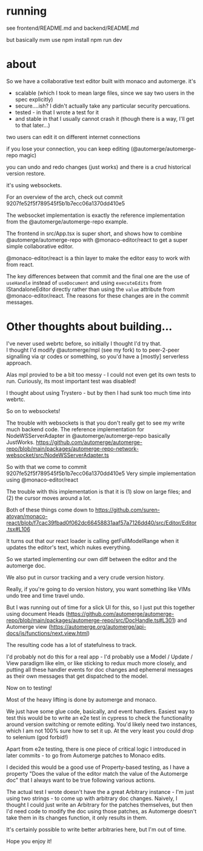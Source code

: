 # running

see frontend/README.md and backend/README.md

but basically
nvm use
npm install
npm run dev

# about 

So we have a collaborative text editor built with monaco and automerge.
it's 
 - scalable (which I took to mean large files, since we say two users in the spec explicitly)
 - secure....ish?  I didn't actually take any particular security percuations.
 - tested - in that I wrote a test for it
 - and stable in that I usually cannot crash it (though there is a way, I'll get to that later...)
 

two users can edit it on different internet connections

if you lose your connection, you can keep editing (@automerge/automerge-repo magic)

you can undo and redo changes (just works) and there is a crud historical version restore.

it's using websockets.

For an overview of the arch, check out commit 9207fe52f5f789545f5b1b7ecc06a1370dd410e5

The websocket implementation is exactly the reference implementation from the 
@automerge/automerge-repo example.

The frontend in src/App.tsx is super short, and shows how to combine 
@automerge/automerge-repo with @monaco-editor/react to get a super simple 
collaborative editor.

@monaco-editor/react is a thin layer to make the editor easy to work with from
react.

The key differences between that commit and the final one are the use of 
`useHandle` instead of `useDocument` and using `executeEdits` from 
IStandaloneEditor directly rather than using the `value` attribute from 
@monaco-editor/react.  The reasons for these changes are in the commit messages.

# Other thoughts about building...

I've never used webrtc before, so initially I thought I'd try that.  
I thought I'd modify @automerge/mpl (see my fork) to to peer-2-peer signalling via qr codes
or something, so you'd have a [mostly] serverless approach.

Alas mpl provied to be a bit too messy - I could not even get its own tests to run.
Curiously, its most important test was disabled! 

I thought about using Trystero - but by then I had sunk too much time into webrtc.

So on to websockets!

The trouble with websockets is that you don't really get to see my write much backend code.
The reference implementation for NodeWSServerAdapter in @automerge/automerge-repo 
basically JustWorks.
https://github.com/automerge/automerge-repo/blob/main/packages/automerge-repo-network-websocket/src/NodeWSServerAdapter.ts

So with that we come to commit 9207fe52f5f789545f5b1b7ecc06a1370dd410e5
Very simple implementation using @monaco-editor/react

The trouble with this implementation is that it is
(1) slow on large files; and 
(2) the cursor moves around a lot.

Both of these things come down to 
https://github.com/suren-atoyan/monaco-react/blob/f7cac39fbad0f062dc66458831aaf57a7126dd40/src/Editor/Editor.tsx#L106

It turns out that our react loader is calling getFullModelRange when it updates the editor's text, which nukes everything.

So we started implementing our own diff between the editor and the automerge doc.

We also put in cursor tracking and a very crude version history.

Really, if you're going to do version history, you want something like VIMs undo tree and time travel undo.

But I was running out of time for a slick UI for this, so I just put this together using document Heads
(https://github.com/automerge/automerge-repo/blob/main/packages/automerge-repo/src/DocHandle.ts#L301)
and Automerge view (https://automerge.org/automerge/api-docs/js/functions/next.view.html)

The resulting code has a lot of statefulness to track.

I'd probably not do this for a real app - I'd probably use a Model / Update / View paradigm like elm, or like sticking to redux much more closely, and putting all these handler events for doc changes and ephemeral messages as their own messages that get dispatched to the model.

Now on to testing!  

Most of the heavy lifting is done by automerge and monaco.

We just have some glue code, basically, and event handlers.
Easiest way to test this would be to write an e2e test in cypress to check the functionality
around version switching or remote editing.  You'd likely need two instances, which I am not 100% 
sure how to set it up.  At the very least you could drop to selenium (god forbid!)

Apart from e2e testing, there is one piece of critical logic I introduced in later commits - to go from
Automerge patches to Monaco edits.

I decided this would be a good use of Property-based testing, as I have a property
"Does the value of the editor match the value of the Automerge doc" that I always want to be 
true following various actions.

The actual test I wrote doesn't have the a great Arbitrary instance - I'm just using 
two strings - to come up with arbitrary doc changes.  Naively, I thought I could just
write an Arbitrary for the patches themselves, but then I'd need code to modify the doc
using those patches, as Automerge doesn't take them in its changes function, it only results in them.

It's certainly possible to write better arbitraries here, but I'm out of time.

Hope you enjoy it!


